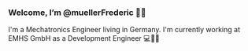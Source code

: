 ### Welcome, I’m @muellerFrederic 👋:smile:
I'm a Mechatronics Engineer living in Germany. 
I'm currently working at EMHS GmbH as a Development Engineer :computer::hammer::wrench:

